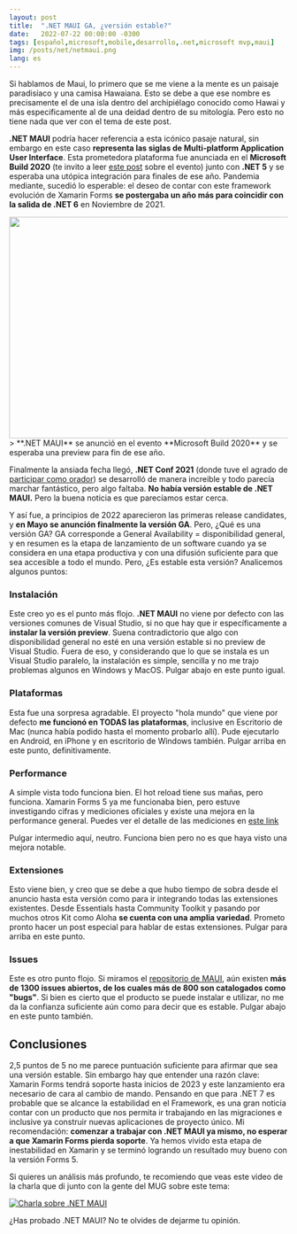```yaml
---
layout: post
title:  ".NET MAUI GA, ¿versión estable?"
date:   2022-07-22 00:00:00 -0300
tags: [español,microsoft,mobile,desarrollo,.net,microsoft mvp,maui]
img: /posts/net/netmaui.png
lang: es
---
```


Si hablamos de Maui, lo primero que se me viene a la mente es un paisaje paradisíaco y una camisa Hawaiana. Esto se debe a que ese nombre es precisamente el de una isla dentro del archipiélago conocido como Hawai y más especificamente al de una deidad dentro de su mitología. Pero esto no tiene nada que ver con el tema de este post. 

**.NET MAUI** podría hacer referencia a esta icónico pasaje natural, sin embargo en este caso **representa las siglas de Multi-platform Application User Interface**. Esta prometedora plataforma fue anunciada en el **Microsoft Build 2020** (te invito a leer [este post](https://sebaleoperez.github.io/build-announcements/) sobre el evento) junto con **.NET 5** y se esperaba una utópica integración para finales de ese año. Pandemia mediante, sucedió lo esperable: el deseo de contar con este framework evolución de Xamarin Forms **se postergaba un año más para coincidir con la salida de .NET 6** en Noviembre de 2021.

<img src="https://devblogs.microsoft.com/dotnet/wp-content/uploads/sites/10/2020/05/maui-01-overview.png" width="600" height="400">
> **.NET MAUI** se anunció en el evento **Microsoft Build 2020** y se esperaba una preview para fin de ese año.

Finalmente la ansiada fecha llegó, **.NET Conf 2021** (donde tuve el agrado de [participar como orador](https://www.youtube.com/watch?v=ZvioCO48A40)) se desarrolló de manera increible y todo parecía marchar fantástico, pero algo faltaba. **No había versión estable de .NET MAUI.** Pero la buena noticia es que parecíamos estar cerca.

Y así fue, a principios de 2022 aparecieron las primeras release candidates, y **en Mayo se anunción finalmente la versión GA**. Pero, ¿Qué es una versión GA? GA corresponde a General Availability = disponibilidad general, y en resumen es la etapa de lanzamiento de un software cuando ya se considera en una etapa productiva y con una difusión suficiente para que sea accesible a todo el mundo. Pero, ¿Es estable esta versión? Analicemos algunos puntos:

### Instalación

Este creo yo es el punto más flojo. **.NET MAUI** no viene por defecto con las versiones comunes de Visual Studio, si no que hay que ir específicamente a **instalar la versión preview**. Suena contradictorio que algo con disponibilidad general no esté en una versión estable si no preview de Visual Studio. Fuera de eso, y considerando que lo que se instala es un Visual Studio paralelo, la instalación es simple, sencilla y no me trajo problemas algunos en Windows y MacOS. Pulgar abajo en este punto igual.

### Plataformas

Esta fue una sorpresa agradable. El proyecto "hola mundo" que viene por defecto **me funcionó en TODAS las plataformas**, inclusive en Escritorio de Mac (nunca había podido hasta el momento probarlo allí). Pude ejecutarlo en Android, en iPhone y en escritorio de Windows también. Pulgar arriba en este punto, definitivamente.

### Performance

A simple vista todo funciona bien. El hot reload tiene sus mañas, pero funciona. Xamarin Forms 5 ya me funcionaba bien, pero estuve investigando cifras y mediciones oficiales y existe una mejora en la performance general. Puedes ver el detalle de las mediciones en [este link](https://devblogs.microsoft.com/dotnet/performance-improvements-in-dotnet-maui?WT.mc_id=DT-MVP-5003354)

Pulgar intermedio aquí, neutro. Funciona bien pero no es que haya visto una mejora notable.

### Extensiones

Esto viene bien, y creo que se debe a que hubo tiempo de sobra desde el anuncio hasta esta versión como para ir integrando todas las extensiones existentes. Desde Essentials hasta Community Toolkit y pasando por muchos otros Kit como Aloha **se cuenta con una amplia variedad**. Prometo pronto hacer un post especial para hablar de estas extensiones. Pulgar para arriba en este punto.

### Issues

Este es otro punto flojo. Si miramos el [repositorio de MAUI](https://github.com/dotnet/maui), aún existen **más de 1300 issues abiertos, de los cuales más de 800 son catalogados como "bugs"**. Si bien es cierto que el producto se puede instalar e utilizar, no me da la confianza suficiente aún como para decir que es estable. Pulgar abajo en este punto también.

## Conclusiones

2,5 puntos de 5 no me parece puntuación suficiente para afirmar que sea una versión estable. Sin embargo hay que entender una razón clave: Xamarin Forms tendrá soporte hasta inicios de 2023 y este lanzamiento era necesario de cara al cambio de mando. Pensando en que para .NET 7 es probable que se alcance la estabilidad en el Framework, es una gran noticia contar con un producto que nos permita ir trabajando en las migraciones e inclusive ya construir nuevas aplicaciones de proyecto único. Mi recomendación: **comenzar a trabajar con .NET MAUI ya mismo, no esperar a que Xamarin Forms pierda soporte**. Ya hemos vivido esta etapa de inestabilidad en Xamarin y se terminó logrando un resultado muy bueno con la versión Forms 5.

Si quieres un análisis más profundo, te recomiendo que veas este video de la charla que di junto con la gente del MUG sobre este tema:

[![Charla sobre .NET MAUI](https://img.youtube.com/vi/Vlj8GT5NuIc/0.jpg)](https://www.youtube.com/watch?v=Vlj8GT5NuIc)

¿Has probado .NET MAUI? No te olvides de dejarme tu opinión.


